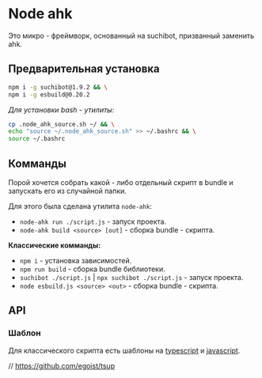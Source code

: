 # Node ahk

Это микро - фреймворк, основанный на suchibot, призванный заменить ahk.

## Предварительная установка

```bash
npm i -g suchibot@1.9.2 && \
npm i -g esbuild@0.20.2
```

*Для установки bash - утилиты:*

```bash
cp .node_ahk_source.sh ~/ && \
echo "source ~/.node_ahk_source.sh" >> ~/.bashrc && \
source ~/.bashrc
```

## Комманды

Порой хочется собрать какой - либо отдельный скрипт в bundle и запускать его из случайной папки.

Для этого была сделана утилита `node-ahk`:

+ `node-ahk run ./script.js` - запуск проекта.
+ `node-ahk build <source> [out]` - сборка bundle - скрипта.

**Классические комманды:**

+ `npm i` - установка зависимостей.
+ `npm run build` - сборка bundle библиотеки.
+ `suchibot ./script.js` | `npx suchibot ./script.js` - запуск проекта.
+ `node esbuild.js <source> <out>` - сборка bundle - скрипта.

## API

### Шаблон

Для классического скрипта есть шаблоны на [typescript](./templates/template.ts) и [javascript](./templates/template.js).

// https://github.com/egoist/tsup